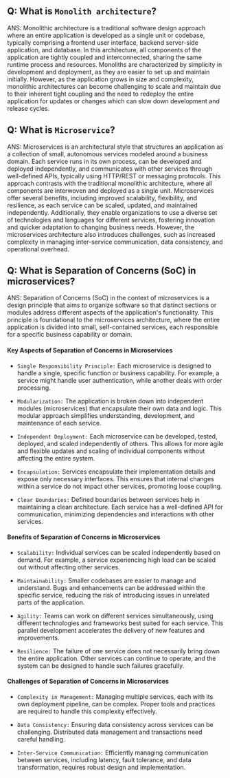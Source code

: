## Q: What is `Monolith architecture`?
ANS: Monolithic architecture is a traditional software design approach where an entire application is developed as a single unit or codebase, typically comprising a frontend user interface, backend server-side application, and database. In this architecture, all components of the application are tightly coupled and interconnected, sharing the same runtime process and resources. Monoliths are characterized by simplicity in development and deployment, as they are easier to set up and maintain initially. However, as the application grows in size and complexity, monolithic architectures can become challenging to scale and maintain due to their inherent tight coupling and the need to redeploy the entire application for updates or changes which can slow down development and release cycles.


## Q: What is `Microservice`?
ANS: Microservices is an architectural style that structures an application as a collection of small, autonomous services modeled around a business domain. Each service runs in its own process, can be developed and deployed independently, and communicates with other services through well-defined APIs, typically using HTTP/REST or messaging protocols. This approach contrasts with the traditional monolithic architecture, where all components are interwoven and deployed as a single unit. Microservices offer several benefits, including improved scalability, flexibility, and resilience, as each service can be scaled, updated, and maintained independently. Additionally, they enable organizations to use a diverse set of technologies and languages for different services, fostering innovation and quicker adaptation to changing business needs. However, the microservices architecture also introduces challenges, such as increased complexity in managing inter-service communication, data consistency, and operational overhead.


## Q: What is Separation of Concerns (SoC) in microservices?
ANS:  Separation of Concerns (SoC) in the context of microservices is a design principle that aims to organize software so that distinct sections or modules address different aspects of the application's functionality. This principle is foundational to the microservices architecture, where the entire application is divided into small, self-contained services, each responsible for a specific business capability or domain.

#### Key Aspects of Separation of Concerns in Microservices
- `Single Responsibility Principle:` Each microservice is designed to handle a single, specific function or business capability. For example, a service might handle user authentication, while another deals with order processing.

- `Modularization:` The application is broken down into independent modules (microservices) that encapsulate their own data and logic. This modular approach simplifies understanding, development, and maintenance of each service.

- `Independent Deployment:` Each microservice can be developed, tested, deployed, and scaled independently of others. This allows for more agile and flexible updates and scaling of individual components without affecting the entire system.

- `Encapsulation:` Services encapsulate their implementation details and expose only necessary interfaces. This ensures that internal changes within a service do not impact other services, promoting loose coupling.

- `Clear Boundaries:` Defined boundaries between services help in maintaining a clean architecture. Each service has a well-defined API for communication, minimizing dependencies and interactions with other services.


#### Benefits of Separation of Concerns in Microservices

- `Scalability:` Individual services can be scaled independently based on demand. For example, a service experiencing high load can be scaled out without affecting other services.

- `Maintainability:` Smaller codebases are easier to manage and understand. Bugs and enhancements can be addressed within the specific service, reducing the risk of introducing issues in unrelated parts of the application.

- `Agility:` Teams can work on different services simultaneously, using different technologies and frameworks best suited for each service. This parallel development accelerates the delivery of new features and improvements.

- `Resilience:` The failure of one service does not necessarily bring down the entire application. Other services can continue to operate, and the system can be designed to handle such failures gracefully.


#### Challenges of Separation of Concerns in Microservices

- `Complexity in Management:` Managing multiple services, each with its own deployment pipeline, can be complex. Proper tools and practices are required to handle this complexity effectively.

- `Data Consistency:` Ensuring data consistency across services can be challenging. Distributed data management and transactions need careful handling.

- `Inter-Service Communication:` Efficiently managing communication between services, including latency, fault tolerance, and data transformation, requires robust design and implementation.

